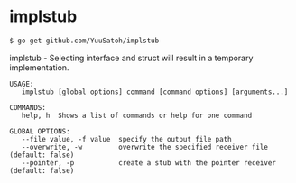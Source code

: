 # implstub


```sh
$ go get github.com/YuuSatoh/implstub
```


implstub - Selecting interface and struct will result in a temporary implementation.

```
USAGE:
   implstub [global options] command [command options] [arguments...]

COMMANDS:
   help, h  Shows a list of commands or help for one command

GLOBAL OPTIONS:
   --file value, -f value  specify the output file path
   --overwrite, -w         overwrite the specified receiver file (default: false)
   --pointer, -p           create a stub with the pointer receiver (default: false)
```

